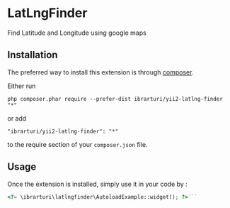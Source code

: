 LatLngFinder
============
Find Latitude and Longitude using google maps

Installation
------------

The preferred way to install this extension is through [composer](http://getcomposer.org/download/).

Either run

```
php composer.phar require --prefer-dist ibrarturi/yii2-latlng-finder "*"
```

or add

```
"ibrarturi/yii2-latlng-finder": "*"
```

to the require section of your `composer.json` file.


Usage
-----

Once the extension is installed, simply use it in your code by  :

```php
<?= \ibrarturi\latlngfinder\AutoloadExample::widget(); ?>```
